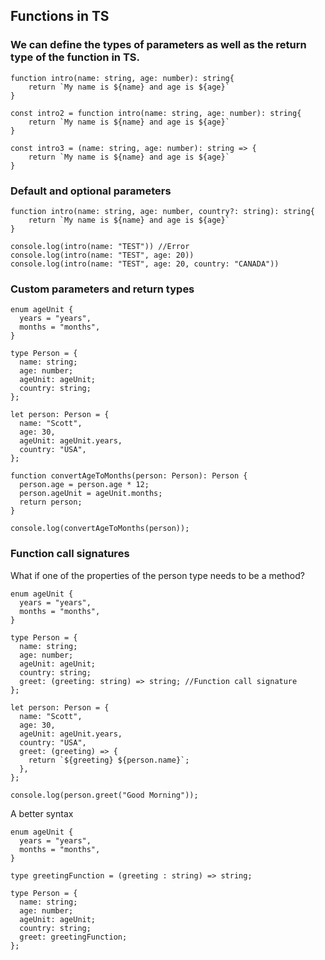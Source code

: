## Functions in TS

### We can define the types of parameters as well as the return type of the function in TS.

```
function intro(name: string, age: number): string{
    return `My name is ${name} and age is ${age}`
}

const intro2 = function intro(name: string, age: number): string{
    return `My name is ${name} and age is ${age}`
}

const intro3 = (name: string, age: number): string => {
    return `My name is ${name} and age is ${age}`
}
```

### Default and optional parameters

```
function intro(name: string, age: number, country?: string): string{
    return `My name is ${name} and age is ${age}`
}

console.log(intro(name: "TEST")) //Error
console.log(intro(name: "TEST", age: 20))
console.log(intro(name: "TEST", age: 20, country: "CANADA"))
```

### Custom parameters and return types

```
enum ageUnit {
  years = "years",
  months = "months",
}

type Person = {
  name: string;
  age: number;
  ageUnit: ageUnit;
  country: string;
};

let person: Person = {
  name: "Scott",
  age: 30,
  ageUnit: ageUnit.years,
  country: "USA",
};

function convertAgeToMonths(person: Person): Person {
  person.age = person.age * 12;
  person.ageUnit = ageUnit.months;
  return person;
}

console.log(convertAgeToMonths(person));
```

### Function call signatures

What if one of the properties of the person type needs to be a method?

```
enum ageUnit {
  years = "years",
  months = "months",
}

type Person = {
  name: string;
  age: number;
  ageUnit: ageUnit;
  country: string;
  greet: (greeting: string) => string; //Function call signature
};

let person: Person = {
  name: "Scott",
  age: 30,
  ageUnit: ageUnit.years,
  country: "USA",
  greet: (greeting) => {
    return `${greeting} ${person.name}`;
  },
};

console.log(person.greet("Good Morning"));
```

A better syntax

```
enum ageUnit {
  years = "years",
  months = "months",
}

type greetingFunction = (greeting : string) => string;

type Person = {
  name: string;
  age: number;
  ageUnit: ageUnit;
  country: string;
  greet: greetingFunction;
};
```
